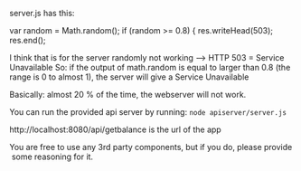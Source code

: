 server.js has this:

 var random = Math.random();
        if (random  >= 0.8) {
            res.writeHead(503);
            res.end();

I think that is for the server randomly not working --> HTTP 503 = Service Unavailable
So: if the output of math.random is equal to larger than 0.8 (the range is 0 to almost 1), the server will give a Service Unavailable

Basically: almost 20 % of the time, the webserver will not work.


You can run the provided api server by running: `node apiserver/server.js`

http://localhost:8080/api/getbalance is the url of the app

You are free to use any 3rd party components, but if you do, please provide some reasoning for it.
